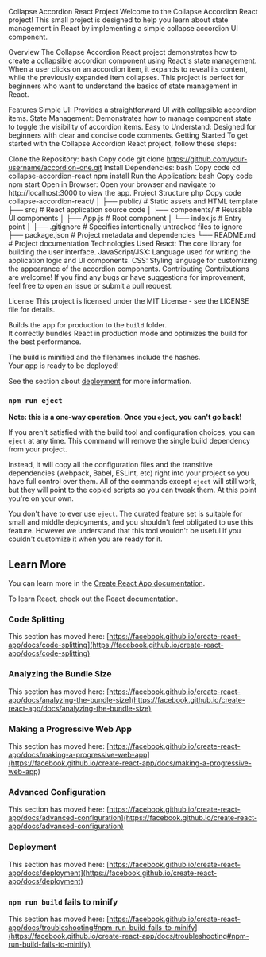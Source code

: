 Collapse Accordion React Project
Welcome to the Collapse Accordion React project! This small project is designed to help you learn about state management in React by implementing a simple collapse accordion UI component.

Overview
The Collapse Accordion React project demonstrates how to create a collapsible accordion component using React's state management. When a user clicks on an accordion item, it expands to reveal its content, while the previously expanded item collapses. This project is perfect for beginners who want to understand the basics of state management in React.

Features
Simple UI: Provides a straightforward UI with collapsible accordion items.
State Management: Demonstrates how to manage component state to toggle the visibility of accordion items.
Easy to Understand: Designed for beginners with clear and concise code comments.
Getting Started
To get started with the Collapse Accordion React project, follow these steps:

Clone the Repository:
bash
Copy code
git clone https://github.com/your-username/accordion-one.git
Install Dependencies:
bash
Copy code
cd collapse-accordion-react
npm install
Run the Application:
bash
Copy code
npm start
Open in Browser:
Open your browser and navigate to http://localhost:3000 to view the app.
Project Structure
php
Copy code
collapse-accordion-react/
│
├── public/               # Static assets and HTML template
├── src/                  # React application source code
│   ├── components/       # Reusable UI components
│   ├── App.js            # Root component
│   └── index.js          # Entry point
│
├── .gitignore            # Specifies intentionally untracked files to ignore
├── package.json          # Project metadata and dependencies
└── README.md             # Project documentation
Technologies Used
React: The core library for building the user interface.
JavaScript/JSX: Language used for writing the application logic and UI components.
CSS: Styling language for customizing the appearance of the accordion components.
Contributing
Contributions are welcome! If you find any bugs or have suggestions for improvement, feel free to open an issue or submit a pull request.

License
This project is licensed under the MIT License - see the LICENSE file for details.

Builds the app for production to the `build` folder.\
It correctly bundles React in production mode and optimizes the build for the best performance.

The build is minified and the filenames include the hashes.\
Your app is ready to be deployed!

See the section about [deployment](https://facebook.github.io/create-react-app/docs/deployment) for more information.

### `npm run eject`

**Note: this is a one-way operation. Once you `eject`, you can't go back!**

If you aren't satisfied with the build tool and configuration choices, you can `eject` at any time. This command will remove the single build dependency from your project.

Instead, it will copy all the configuration files and the transitive dependencies (webpack, Babel, ESLint, etc) right into your project so you have full control over them. All of the commands except `eject` will still work, but they will point to the copied scripts so you can tweak them. At this point you're on your own.

You don't have to ever use `eject`. The curated feature set is suitable for small and middle deployments, and you shouldn't feel obligated to use this feature. However we understand that this tool wouldn't be useful if you couldn't customize it when you are ready for it.

## Learn More

You can learn more in the [Create React App documentation](https://facebook.github.io/create-react-app/docs/getting-started).

To learn React, check out the [React documentation](https://reactjs.org/).

### Code Splitting

This section has moved here: [https://facebook.github.io/create-react-app/docs/code-splitting](https://facebook.github.io/create-react-app/docs/code-splitting)

### Analyzing the Bundle Size

This section has moved here: [https://facebook.github.io/create-react-app/docs/analyzing-the-bundle-size](https://facebook.github.io/create-react-app/docs/analyzing-the-bundle-size)

### Making a Progressive Web App

This section has moved here: [https://facebook.github.io/create-react-app/docs/making-a-progressive-web-app](https://facebook.github.io/create-react-app/docs/making-a-progressive-web-app)

### Advanced Configuration

This section has moved here: [https://facebook.github.io/create-react-app/docs/advanced-configuration](https://facebook.github.io/create-react-app/docs/advanced-configuration)

### Deployment

This section has moved here: [https://facebook.github.io/create-react-app/docs/deployment](https://facebook.github.io/create-react-app/docs/deployment)

### `npm run build` fails to minify

This section has moved here: [https://facebook.github.io/create-react-app/docs/troubleshooting#npm-run-build-fails-to-minify](https://facebook.github.io/create-react-app/docs/troubleshooting#npm-run-build-fails-to-minify)
